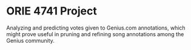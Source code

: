 # ORIE 4741 Project

Analyzing and predicting votes given to Genius.com annotations, which might prove useful in pruning and refining song annotations among the Genius community.